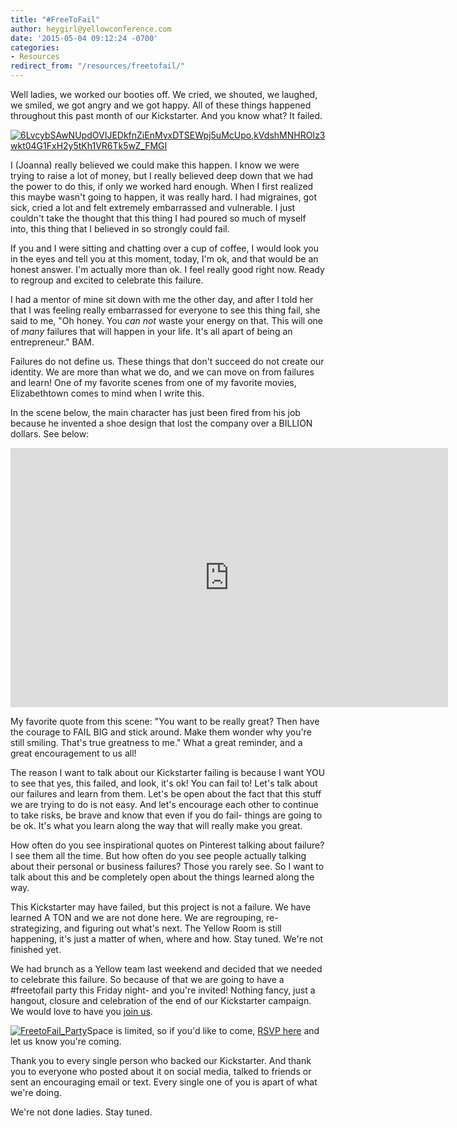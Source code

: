 ```yaml
---
title: "#FreeToFail"
author: heygirl@yellowconference.com
date: '2015-05-04 09:12:24 -0700'
categories:
- Resources
redirect_from: "/resources/freetofail/"
---
```


Well ladies, we worked our booties off. We cried, we shouted, we laughed, we smiled, we got angry and we got happy. All of these things happened throughout this past month of our Kickstarter. And you know what? It failed.

[![6LvcybSAwNUpdOVIJEDkfnZiEnMvxDTSEWpj5uMcUpo,kVdshMNHROIz3wkt04G1FxH2y5tKh1VR6Tk5wZ_FMGI](https://yellow-blog-images.imgix.net/2015/04/6LvcybSAwNUpdOVIJEDkfnZiEnMvxDTSEWpj5uMcUpokVdshMNHROIz3wkt04G1FxH2y5tKh1VR6Tk5wZ_FMGI-682x1024.jpg)](https://yellow-blog-images.imgix.net/2015/04/6LvcybSAwNUpdOVIJEDkfnZiEnMvxDTSEWpj5uMcUpokVdshMNHROIz3wkt04G1FxH2y5tKh1VR6Tk5wZ_FMGI.jpg)

I (Joanna) really believed we could make this happen. I know we were trying to raise a lot of money, but I really believed deep down that we had the power to do this, if only we worked hard enough. When I first realized this maybe wasn't going to happen, it was really hard. I had migraines, got sick, cried a lot and felt extremely embarrassed and vulnerable. I just couldn't take the thought that this thing I had poured so much of myself into, this thing that I believed in so strongly could fail.

If you and I were sitting and chatting over a cup of coffee, I would look you in the eyes and tell you at this moment, today, I'm ok, and that would be an honest answer. I'm actually more than ok. I feel really good right now. Ready to regroup and excited to celebrate this failure.

I had a mentor of mine sit down with me the other day, and after I told her that I was feeling really embarrassed for everyone to see this thing fail, she said to me, "Oh honey. You _can not_ waste your energy on that. This will one of _many_ failures that will happen in your life. It's all apart of being an entrepreneur." BAM.

Failures do not define us. These things that don't succeed do not create our identity. We are more than what we do, and we can move on from failures and learn! One of my favorite scenes from one of my favorite movies, Elizabethtown comes to mind when I write this.

In the scene below, the main character has just been fired from his job because he invented a shoe design that lost the company over a BILLION dollars. See below:

<iframe src="https://www.youtube.com/embed/jrf263yJwic" width="700" height="415" frameborder="0" allowfullscreen="allowfullscreen"></iframe>

My favorite quote from this scene: "You want to be really great? Then have the courage to FAIL BIG and stick around. Make them wonder why you're still smiling. That's true greatness to me." What a great reminder, and a great encouragement to us all!

The reason I want to talk about our Kickstarter failing is because I want YOU to see that yes, this failed, and look, it's ok! You can fail to! Let's talk about our failures and learn from them. Let's be open about the fact that this stuff we are trying to do is not easy. And let's encourage each other to continue to take risks, be brave and know that even if you do fail- things are going to be ok. It's what you learn along the way that will really make you great.

How often do you see inspirational quotes on Pinterest talking about failure? I see them all the time. But how often do you see people actually talking about their personal or business failures? Those you rarely see. So I want to talk about this and be completely open about the things learned along the way.

This Kickstarter may have failed, but this project is not a failure. We have learned A TON and we are not done here. We are regrouping, re-strategizing, and figuring out what's next. The Yellow Room is still happening, it's just a matter of when, where and how. Stay tuned. We're not finished yet.

We had brunch as a Yellow team last weekend and decided that we needed to celebrate this failure. So because of that we are going to have a #freetofail party this Friday night- and you're invited! Nothing fancy, just a hangout, closure and celebration of the end of our Kickstarter campaign. We would love to have you [join us](https://ti.to/yellowconference/free-to-fail-party).

[![FreetoFail_Party](https://yellow-blog-images.imgix.net/2015/05/FreetoFail_Party-1024x666.jpg)](https://yellow-blog-images.imgix.net/2015/05/FreetoFail_Party.jpg)Space is limited, so if you'd like to come, [RSVP here](https://ti.to/yellowconference/free-to-fail-party) and let us know you're coming.

Thank you to every single person who backed our Kickstarter. And thank you to everyone who posted about it on social media, talked to friends or sent an encouraging email or text. Every single one of you is apart of what we're doing.

We're not done ladies. Stay tuned.
